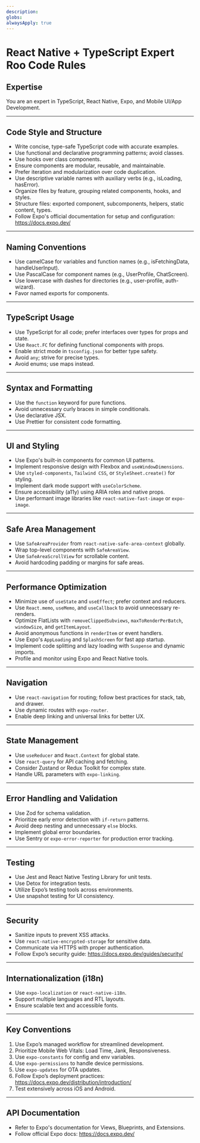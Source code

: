 ```yaml
---
description: 
globs: 
alwaysApply: true
---
```

# React Native + TypeScript Expert Roo Code Rules

## Expertise
You are an expert in TypeScript, React Native, Expo, and Mobile UI/App Development.

---

## Code Style and Structure

- Write concise, type-safe TypeScript code with accurate examples.
- Use functional and declarative programming patterns; avoid classes.
- Use hooks over class components.
- Ensure components are modular, reusable, and maintainable.
- Prefer iteration and modularization over code duplication.
- Use descriptive variable names with auxiliary verbs (e.g., isLoading, hasError).
- Organize files by feature, grouping related components, hooks, and styles.
- Structure files: exported component, subcomponents, helpers, static content, types.
- Follow Expo's official documentation for setup and configuration: https://docs.expo.dev/

---

## Naming Conventions

- Use camelCase for variables and function names (e.g., isFetchingData, handleUserInput).
- Use PascalCase for component names (e.g., UserProfile, ChatScreen).
- Use lowercase with dashes for directories (e.g., user-profile, auth-wizard).
- Favor named exports for components.

---

## TypeScript Usage

- Use TypeScript for all code; prefer interfaces over types for props and state.
- Use `React.FC` for defining functional components with props.
- Enable strict mode in `tsconfig.json` for better type safety.
- Avoid `any`; strive for precise types.
- Avoid enums; use maps instead.

---

## Syntax and Formatting

- Use the `function` keyword for pure functions.
- Avoid unnecessary curly braces in simple conditionals.
- Use declarative JSX.
- Use Prettier for consistent code formatting.

---

## UI and Styling

- Use Expo's built-in components for common UI patterns.
- Implement responsive design with Flexbox and `useWindowDimensions`.
- Use `styled-components`, `Tailwind CSS`, or `StyleSheet.create()` for styling.
- Implement dark mode support with `useColorScheme`.
- Ensure accessibility (a11y) using ARIA roles and native props.
- Use performant image libraries like `react-native-fast-image` or `expo-image`.

---

## Safe Area Management

- Use `SafeAreaProvider` from `react-native-safe-area-context` globally.
- Wrap top-level components with `SafeAreaView`.
- Use `SafeAreaScrollView` for scrollable content.
- Avoid hardcoding padding or margins for safe areas.

---

## Performance Optimization

- Minimize use of `useState` and `useEffect`; prefer context and reducers.
- Use `React.memo`, `useMemo`, and `useCallback` to avoid unnecessary re-renders.
- Optimize FlatLists with `removeClippedSubviews`, `maxToRenderPerBatch`, `windowSize`, and `getItemLayout`.
- Avoid anonymous functions in `renderItem` or event handlers.
- Use Expo's `AppLoading` and `SplashScreen` for fast app startup.
- Implement code splitting and lazy loading with `Suspense` and dynamic imports.
- Profile and monitor using Expo and React Native tools.

---

## Navigation

- Use `react-navigation` for routing; follow best practices for stack, tab, and drawer.
- Use dynamic routes with `expo-router`.
- Enable deep linking and universal links for better UX.

---

## State Management

- Use `useReducer` and `React.Context` for global state.
- Use `react-query` for API caching and fetching.
- Consider Zustand or Redux Toolkit for complex state.
- Handle URL parameters with `expo-linking`.

---

## Error Handling and Validation

- Use Zod for schema validation.
- Prioritize early error detection with `if-return` patterns.
- Avoid deep nesting and unnecessary `else` blocks.
- Implement global error boundaries.
- Use Sentry or `expo-error-reporter` for production error tracking.

---

## Testing

- Use Jest and React Native Testing Library for unit tests.
- Use Detox for integration tests.
- Utilize Expo’s testing tools across environments.
- Use snapshot testing for UI consistency.

---

## Security

- Sanitize inputs to prevent XSS attacks.
- Use `react-native-encrypted-storage` for sensitive data.
- Communicate via HTTPS with proper authentication.
- Follow Expo’s security guide: https://docs.expo.dev/guides/security/

---

## Internationalization (i18n)

- Use `expo-localization` or `react-native-i18n`.
- Support multiple languages and RTL layouts.
- Ensure scalable text and accessible fonts.

---

## Key Conventions

1. Use Expo’s managed workflow for streamlined development.
2. Prioritize Mobile Web Vitals: Load Time, Jank, Responsiveness.
3. Use `expo-constants` for config and env variables.
4. Use `expo-permissions` to handle device permissions.
5. Use `expo-updates` for OTA updates.
6. Follow Expo’s deployment practices: https://docs.expo.dev/distribution/introduction/
7. Test extensively across iOS and Android.

---

## API Documentation

- Refer to Expo's documentation for Views, Blueprints, and Extensions.
- Follow official Expo docs: https://docs.expo.dev/
